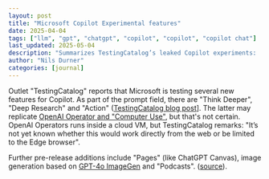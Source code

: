 ```yaml
---
layout: post
title: "Microsoft Copilot Experimental features"
date: 2025-04-04
tags: ["llm", "gpt", "chatgpt", "copilot", "copilot", "copilot chat"]
last_updated: 2025-05-04
description: "Summarizes TestingCatalog’s leaked Copilot experiments: 'Think Deeper', Deep Research, Action agent mode, Canvas-like Pages, GPT-4o ImageGen, and Podcasts support."
author: "Nils Durner"
categories: [journal]
---
```


Outlet "TestingCatalog" reports that Microsoft is testing several new features for Copilot. As part of the prompt field, there are "Think Deeper", "Deep Research" and "Action" ([TestingCatalog blog post](https://www.testingcatalog.com/copilot-experiments-reveal-deep-research-podcasts-and-actions/)]. The latter may replicate [OpenAI Operator and "Computer Use"](operator-testdrive), but that's not certain. OpenAI Operators runs inside a cloud VM, but TestingCatalog remarks: "It’s not yet known whether this would work directly from the web or be limited to the Edge browser".

Further pre-release additions include "Pages" (like ChatGPT Canvas), image generation based on [GPT-4o ImageGen](gpt4o-image-generation) and "Podcasts". ([source](https://www.testingcatalog.com/microsoft-copilot-starts-testing-agent-actions-and-adds-native-image-generation/)).